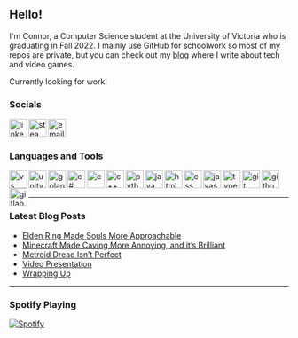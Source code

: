 ## Hello!

I'm Connor, a Computer Science student at the University of Victoria who is graduating in Fall 2022. I mainly use GitHub for schoolwork so most of my repos are private, but you can check out my [blog] where I write about tech and video games.

Currently looking for work!

### Socials

[<img align="left" alt="linkedin" width="32px" src="https://img.icons8.com/color/48/000000/linkedin.png" />][linkedin]
[<img align="left" alt="steam" width="32px" src="https://img.icons8.com/fluency/48/000000/steam.png" />][steam]
[<img align="left" alt="email" width="32px" src="https://img.icons8.com/fluency/48/000000/email-open.png" />][email]


<br />
<br />

### Languages and Tools

<img align="left" alt="vs code" width="32px" src="https://img.icons8.com/color/48/000000/visual-studio-code-2019.png" />
<img align="left" alt="unity" width="32px" src="https://img.icons8.com/color/48/000000/unity.png" />
<img align="left" alt="golang" width="32px" src="https://img.icons8.com/color/48/000000/golang.png" />
<img align="left" alt="c#" width="32px" src="https://img.icons8.com/color/48/000000/c-sharp-logo.png" />
<img align="left" alt="c" width="32px" src="https://img.icons8.com/color/48/000000/c-programming.png" />
<img align="left" alt="c++" width="32px" src="https://img.icons8.com/color/48/000000/c-plus-plus-logo.png" />
<img align="left" alt="python" width="32px" src="https://img.icons8.com/color/48/000000/python.png" />
<img align="left" alt="java" width="32px" src="https://img.icons8.com/color/48/000000/java-coffee-cup-logo--v1.png" />
<img align="left" alt="html" width="32px" src="https://img.icons8.com/color/48/000000/html-5--v1.png" />
<img align="left" alt="css" width="32px" src="https://img.icons8.com/color/48/000000/css3.png" />
<img align="left" alt="javascript" width="32px" src="https://img.icons8.com/color/48/000000/javascript--v1.png" />
<img align="left" alt="typescript" width="32px" src="https://img.icons8.com/color/48/000000/typescript--v1.png" />
<img align="left" alt="git" width="32px" src="https://img.icons8.com/color/48/000000/git.png" />
<img align="left" alt="github" width="32px" src="https://img.icons8.com/fluency/48/000000/github.png" />
<img align="left" alt="gitlab" width="32px" src="https://img.icons8.com/color/48/000000/gitlab.png" />

<br />
<br />

---

### Latest Blog Posts
<!-- BLOG-POST-LIST:START -->
- [Elden Ring Made Souls More Approachable](https://connorpickles.github.io//gaming/Elden-Ring-Made-Souls-More-Approachable/)
- [Minecraft Made Caving More Annoying, and it’s Brilliant](https://connorpickles.github.io//gaming/Minecraft-Made-Caving-More-Annoying/)
- [Metroid Dread Isn’t Perfect](https://connorpickles.github.io//gaming/Metroid-Dread-Isn't-Perfect/)
- [Video Presentation](https://connorpickles.github.io//honors%20project/video-explanation/)
- [Wrapping Up](https://connorpickles.github.io//honors%20project/wrapping-up/)
<!-- BLOG-POST-LIST:END -->

---

### Spotify Playing

[![Spotify](https://novatorem-lovat-mu.vercel.app/api/spotify)](https://open.spotify.com/user/seapicklez)

[blog]: https://connorpickles.github.io
[linkedin]: https://www.linkedin.com/in/connor-pickles-49a391133/
[steam]: https://steamcommunity.com/id/seapickles/
[email]: mailto:cpickles98@gmail.com
